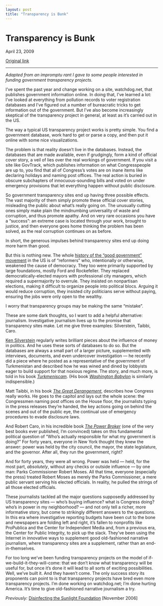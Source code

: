 ```yaml
---
layout: post
title: "Transparency is Bunk"
---
```

Transparency is Bunk
====================

April 23, 2009

[Original link](http://www.aaronsw.com/weblog/transparencybunk)

* * * * *

*Adapted from an impromptu rant I gave to some people interested in
funding government transparency projects.*

I’ve spent the past year and change working on a site, watchdog.net,
that publishes government information online. In doing that, I’ve
learned a lot: I’ve looked at everything from pollution records to voter
registration databases and I’ve figured out a number of bureacratic
tricks to get information out of the government. But I’ve also become
increasingly skeptical of the transparency project in general, at least
as it’s carried out in the US.

The way a typical US transparency project works is pretty simple. You
find a government database, work hard to get or parse a copy, and then
put it online with some nice visualizations.

The problem is that reality doesn’t live in the databases. Instead, the
databases that are made available, even if grudgingly, form a kind of
official cover story, a veil of lies over the real workings of
government. If you visit a site like GovTrack, which publishes
information on what Congresspeople are up to, you find that all of
Congress’s votes are on inane items like declaring holidays and naming
post offices. The real action is buried in obscure subchapters of
innocuous-sounding bills and voted on under emergency provisions that
let everything happen without public disclosure.

So government transparency sites end up having three possible effects.
The vast majority of them simply promote these official cover stories,
misleading the public about what’s really going on. The unusually
cutting ones simply make plain the mindnumbing universality of waste and
corruption, and thus promote apathy. And on very rare occasions you have
a “success”: an extreme case is located through your work, brought to
justice, and then everyone goes home thinking the problem has been
solved, as the real corruption continues on as before.

In short, the generous impulses behind transparency sites end up doing
more harm than good.

But this is nothing new. The whole [history of the “good government”
movement](http://sociology.ucsc.edu/whorulesamerica/power/local.html) in
the US is of “reformers” who, intentionally or otherwise, weakened the
cause of democracy. They too were primarily supported by large
foundations, mostly Ford and Rockefeller. They replaced
democratically-elected mayors with professional city managers, which
required a supermajority to overrule. They insisted on nonpartisan
elections, making it difficult to organize people into political blocs.
Arguing it would reduce corruption, they insisted city politicians serve
without paying, ensuring the jobs were only open to the wealthy.

I worry that transparency groups may be making the same “mistake”.

These are some dark thoughts, so I want to add a helpful alternative:
journalism. Investigative journalism lives up to the promise that
transparency sites make. Let me give three examples: Silverstein,
Taibbi, Caro.

[Ken Silverstein](http://www.harpers.org/subjects/KenSilverstein)
regularly writes brilliant pieces about the influence of money in
politics. And he uses these sorts of databases to do so. But the
databases are always a small part of a larger picture, supplemented with
interviews, documents, and even undercover investigation — he recently
did a piece where he posted as a representative of the government of
Turkmenistan and described how he was wined and dined by lobbyists eager
to build support for that noxious regime. The story, and much more, is
told in his book
*[Turkmeniscam](http://books.theinfo.org/go/140006743X)*. (His book
*[Washington Babylon](http://books.theinfo.org/go/1859840922)* is
similarly indispensible.)

Matt Taibbi, in his book *[The Great
Derangement](http://books.theinfo.org/go/038552062X)*, describes how
Congress really works. He goes to the capitol and lays out the whole
scene: the Congressmen naming post offices on the House floor, the
journalists typing in the press releases they’re handed, the key actions
going on behind the scenes and out of the public eye, the continual use
of emergency procedures to evade disclosure laws.

And Robert Caro, in his incredible book *[The Power
Broker](http://books.theinfo.org/go/0394720245)* (one of the very best
books ever published, I’m convinced) takes on this fundamental political
question of “Who’s actually responsible for what my government is
doing?” For forty years, everyone in New York thought they knew the
answer: power was held by the city council, the mayor, the state
legislature, and the governor. After all, they run the government,
right?

And for forty years, they were all wrong. Power was held — held, for the
most part, *absolutely*, without any checks or outside influence — by
one man: Parks Commissioner Robert Moses. All that time, everyone
(especially the press) treated Robert Moses as merely the Parks
Commissioner, a mere public servant serving his elected officials. In
reality, he pulled the strings of all those elected officials.

These journalists tackled all the major questions supposedly addressed
by US transparency sites — who’s buying influence? what is Congress
doing? who’s in power in my neighborhood? — and not only tell a richer,
more informative story, but come to strikingly different answers to the
questions. In this era where investigative reporting budgets have been
cut to the bone and newspapers are folding left and right, it’s fallen
to nonprofits like ProPublica and the Center for Independent Media and,
from a previous era, the Center for Public Integrity, to pick up the
slack. They’ve been using the Internet in innovative ways to supplement
good old-fashioned narrative journalism, where transparency sites are a
supplement, rather than an end-in-themselves.

For too long we’ve been funding transparency projects on the model of
if-we-build-it-they-will-come: that we don’t know what transparency will
be useful for, but once it’s done it will lead to all sorts of exciting
possibilities. Well, we’ve built it. And they haven’t come. The only
success story its proponents can point to is that transparency projects
have bred even more transparency projects. I’m done working on
watchdog.net; I’m done hurting America. It’s time to give old-fashioned
narrative journalism a try.

*Previously:* [Disinfecting the Sunlight
Foundation](http://www.aaronsw.com/weblog/dissunlight) [November 2006]
